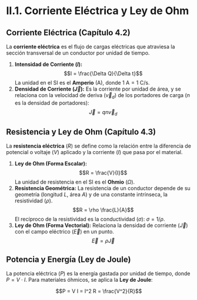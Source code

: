 # II.1. Corriente Eléctrica y Ley de Ohm

## Corriente Eléctrica (Capítulo 4.2)

La **corriente eléctrica** es el flujo de cargas eléctricas que atraviesa la sección transversal de un conductor por unidad de tiempo.

1.  **Intensidad de Corriente ($I$):**
    $$I = \frac{\Delta Q}{\Delta t}$$
    La unidad en el SI es el **Amperio** (A), donde $1 \text{ A} = 1 \text{ C/s}$.
2.  **Densidad de Corriente ($\vec{J}$):** Es la corriente por unidad de área, y se relaciona con la velocidad de deriva ($\vec{v}_d$) de los portadores de carga ($n$ es la densidad de portadores):
    $$\vec{J} = q n \vec{v}_d$$

## Resistencia y Ley de Ohm (Capítulo 4.3)

La **resistencia eléctrica** ($R$) se define como la relación entre la diferencia de potencial o voltaje ($V$) aplicado y la corriente ($I$) que pasa por el material.

1.  **Ley de Ohm (Forma Escalar):**
    $$R = \frac{V}{I}$$
    La unidad de resistencia en el SI es el **Ohmio** ($\Omega$).
2.  **Resistencia Geométrica:** La resistencia de un conductor depende de su geometría (longitud $L$, área $A$) y de una constante intrínseca, la resistividad ($\rho$).
    $$R = \rho \frac{L}{A}$$
    El recíproco de la resistividad es la conductividad ($\sigma$): $\sigma = 1/\rho$.
3.  **Ley de Ohm (Forma Vectorial):** Relaciona la densidad de corriente ($\vec{J}$) con el campo eléctrico ($\vec{E}$) en un punto.
    $$\vec{E} = \rho \vec{J}$$

## Potencia y Energía (Ley de Joule)

La potencia eléctrica ($P$) es la energía gastada por unidad de tiempo, donde $P=V \cdot I$. Para materiales óhmicos, se aplica la **Ley de Joule**:

$$P = V I = I^2 R = \frac{V^2}{R}$$